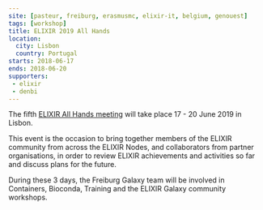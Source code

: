 ```yaml
---
site: [pasteur, freiburg, erasmusmc, elixir-it, belgium, genouest]
tags: [workshop]
title: ELIXIR 2019 All Hands
location:
  city: Lisbon
  country: Portugal
starts: 2018-06-17
ends: 2018-06-20
supporters:
 - elixir
 - denbi
---
```


The fifth [ELIXIR All Hands meeting](https://elixir-europe.org/events/elixir-excelerate-all-hands-meeting-2019)
will take place 17 - 20 June 2019 in Lisbon.

This event is the occasion to bring together members of the ELIXIR community from across the ELIXIR Nodes,
and collaborators from partner organisations, in order to review ELIXIR achievements and activities so far
and discuss plans for the future.

During these 3 days, the Freiburg Galaxy team will be involved in Containers, Bioconda, Training and the
ELIXIR Galaxy community workshops.
